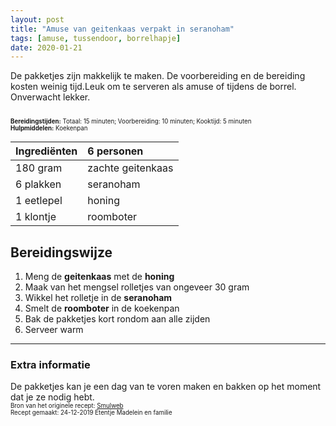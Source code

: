 ```yaml
---
layout: post
title: "Amuse van geitenkaas verpakt in seranoham"
tags: [amuse, tussendoor, borrelhapje]
date: 2020-01-21
---
```


De pakketjes zijn makkelijk te maken. De voorbereiding en de bereiding kosten weinig tijd.Leuk om te serveren als amuse of tijdens de borrel. Onverwacht lekker.

<sub><sup>  
**Bereidingstijden:** Totaal: 15 minuten; Voorbereiding: 10 minuten; Kooktijd: 5 minuten  
**Hulpmiddelen:** Koekenpan
</sup></sub>

| Ingrediënten | 6 personen        |
|:------------ |:----------------- |
| 180 gram     | zachte geitenkaas |
| 6 plakken    | seranoham         |
| 1 eetlepel   | honing            |
| 1 klontje    | roomboter         |

## Bereidingswijze
1. Meng de **geitenkaas** met de **honing**
2. Maak van het mengsel rolletjes van ongeveer 30 gram
3. Wikkel het rolletje in de **seranoham**
4. Smelt de **roomboter** in de koekenpan
5. Bak de pakketjes kort rondom aan alle zijden
6. Serveer warm

-----------------------------------------------------------------------
### Extra informatie  
De pakketjes kan je een dag van te voren maken en bakken op het moment dat je ze nodig hebt.  
<sub><sup>
Bron van het originele recept: [Smulweb](https://www.smulweb.nl/recepten/1104763/Amuse-van-geitenkaas-verpakt-in-serranoham)  
Recept gemaakt: 24-12-2019 Etentje Madelein en familie
</sup></sub>
